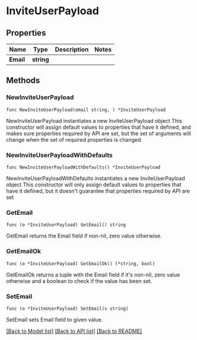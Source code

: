 # InviteUserPayload

## Properties

Name | Type | Description | Notes
------------ | ------------- | ------------- | -------------
**Email** | **string** |  | 

## Methods

### NewInviteUserPayload

`func NewInviteUserPayload(email string, ) *InviteUserPayload`

NewInviteUserPayload instantiates a new InviteUserPayload object
This constructor will assign default values to properties that have it defined,
and makes sure properties required by API are set, but the set of arguments
will change when the set of required properties is changed

### NewInviteUserPayloadWithDefaults

`func NewInviteUserPayloadWithDefaults() *InviteUserPayload`

NewInviteUserPayloadWithDefaults instantiates a new InviteUserPayload object
This constructor will only assign default values to properties that have it defined,
but it doesn't guarantee that properties required by API are set

### GetEmail

`func (o *InviteUserPayload) GetEmail() string`

GetEmail returns the Email field if non-nil, zero value otherwise.

### GetEmailOk

`func (o *InviteUserPayload) GetEmailOk() (*string, bool)`

GetEmailOk returns a tuple with the Email field if it's non-nil, zero value otherwise
and a boolean to check if the value has been set.

### SetEmail

`func (o *InviteUserPayload) SetEmail(v string)`

SetEmail sets Email field to given value.



[[Back to Model list]](../README.md#documentation-for-models) [[Back to API list]](../README.md#documentation-for-api-endpoints) [[Back to README]](../README.md)


